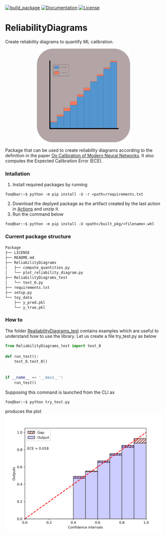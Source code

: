 [![build_package](https://github.com/marcoromanelli-github/ReliabilityDiagrams/workflows/build_package/badge.svg)](https://github.com/marcoromanelli-github/ReliabilityDiagrams/actions)
[![Documentation](https://img.shields.io/badge/Documentation-yes-blue)](https://img.shields.io/badge/Documentation-yes-blue)
[![License](https://img.shields.io/badge/License-MIT-yellow.svg)](https://img.shields.io/badge/License-MIT-yellow.svg)

# ReliabilityDiagrams
Create reliability diagrams to quantify ML calibration.

<div align="center">
    <img src=".icon/REID_icon.jpeg" width="300" height=300/>
</div>

Package that can be used to create reliability diagrams according to the 
definition in the paper 
[On Calibration of Modern Neural Networks](https://arxiv.org/pdf/1706.04599.pdf).
It also computes the Expected Calibration Error (ECE).

### Intallation
1. Install required packages by running
```console
foo@bar:~$ python -m pip install -U -r <path>/requirements.txt
```
2. Download the deplyed package as the artifact created by the last action in [Actions](https://github.com/marcoromanelli-github/ReliabilityDiagrams/actions) and unzip it.
3. Run the command below
```console
foo@bar:~$ python -m pip install -U <path>/built_pkg/<filename>.whl
```  

### Current package structure
```
Package
├── LICENSE
├── README.md
├── ReliabilityDiagrams
│   ├── compute_quantities.py
│   └── plot_reliability_diagram.py
├── ReliabilityDiagrams_test
│   └── test_0.py
├── requirements.txt
├── setup.py
└── toy_data
    ├── y_pred.pkl
    └── y_true.pkl
```

### How to
The folder [RealiabilityDiagrams_test](https://github.com/marcoromanelli-github/ReliabilityDiagrams/tree/master/ReliabilityDiagrams_test) contains examples which are useful to understand how to use the library. Let us create a file try_test.py as below

```python
from ReliabilityDiagrams_test import test_0

def run_test():
    test_0.test_0()


if __name__ == '__main__':
    run_test()
```

Supposing this command is launched from the CLI as
```console
foo@bar:~$ python try_test.py
```
produces the plot
![rel_diag_img](/res_folder/RED.png)

   
